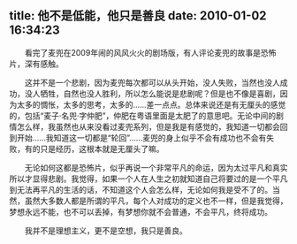 title: 他不是低能，他只是善良
date: 2010-01-02 16:34:23
---

　　看完了麦兜在2009年闹的风风火火的剧场版，有人评论麦兜的故事是恐怖片，深有感触。

　　这并不是一个悲剧，因为麦兜每次都可以从头开始，没人失败，当然也没人成功，没人牺牲，自然也没人胜利，所以怎么能说是悲剧呢？但是也不像是喜剧，因为太多的惆怅，太多的思考，太多的&hellip;&hellip;差一点点。总体来说还是有无厘头的感觉的，包括&ldquo;麦子&middot;名兜&middot;字仲肥&rdquo;，仲肥在粤语里面是太肥了的意思吧。无论中间的剧情怎么样，我虽然也从来没看过麦兜系列，但是我是有感觉的，我知道一切都会回到开始&hellip;&hellip;我知道这一切都是&ldquo;轮回&rdquo;&hellip;&hellip;麦兜的身上似乎不会有成功也不会有失败，有的只是经历，这根本就是无厘头了嘛。

　　无论如何这都是恐怖片，似乎再说一个非常平凡的命运，因为太过平凡和真实所以才显得悲剧。我觉得，如果一个人在人生之初就知道自己将要过的是一个平凡到无法再平凡的生活的话，不知道这个人会怎么样，无论如何我是受不了的。当然，虽然大多数人都是所谓的平凡，每个人对成功的定义也不一样，但是我觉得，梦想永远不能，也不可以丢掉，有梦想你就不会普通，不会平凡，终将成功。

　　我并不是理想主义，更不是空想，我只是善良。